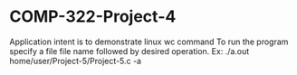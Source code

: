 # COMP-322-Project-4
Application intent is to demonstrate linux wc command
To run the program specify a file file name followed by desired operation. 
Ex: ./a.out home/user/Project-5/Project-5.c -a
